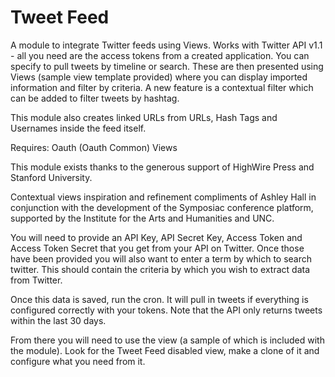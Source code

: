 Tweet Feed
==========

A module to integrate Twitter feeds using Views. Works with Twitter API v1.1 - all you need are the access tokens from a created application. You can specify to pull tweets by timeline or search. These are then presented using Views (sample view template provided) where you can display imported information and filter by criteria. A new feature is a contextual filter which can be added to filter tweets by hashtag.

This module also creates linked URLs from URLs, Hash Tags and Usernames inside the feed itself.

Requires:
Oauth (Oauth Common)
Views

This module exists thanks to the generous support of HighWire Press and Stanford University.

Contextual views inspiration and refinement compliments of Ashley Hall in conjunction with the development of the Symposiac conference platform, supported by the Institute for the Arts and Humanities and UNC.

You will need to provide an API Key, API Secret Key, Access Token and Access Token Secret that you get from your API on Twitter. Once those have been provided you will also want to enter a term by which to search twitter. This should contain the criteria by which you wish to extract data from Twitter.

Once this data is saved, run the cron. It will pull in tweets if everything is configured correctly with your tokens. Note that the API only returns tweets within the last 30 days.

From there you will need to use the view (a sample of which is included with the module). Look for the Tweet Feed disabled view, make a clone of it and configure what you need from it.
